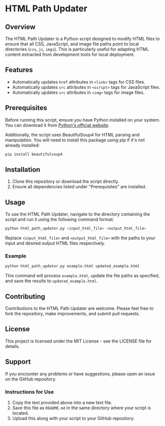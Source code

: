 # HTML Path Updater

## Overview
The HTML Path Updater is a Python script designed to modify HTML files to ensure that all CSS, JavaScript, and image file paths point to local directories (`css`, `js`, `imgs`). This is particularly useful for adapting HTML content extracted from development tools for local deployment.

## Features
- Automatically updates `href` attributes in `<link>` tags for CSS files.
- Automatically updates `src` attributes in `<script>` tags for JavaScript files.
- Automatically updates `src` attributes in `<img>` tags for image files.

## Prerequisites
Before running this script, ensure you have Python installed on your system. You can download it from [Python's official website](https://www.python.org/).

Additionally, the script uses BeautifulSoup4 for HTML parsing and manipulation. You will need to install this package using pip if it's not already installed:

```bash
pip install beautifulsoup4
```

## Installation
1. Clone this repository or download the script directly.
2. Ensure all dependencies listed under "Prerequisites" are installed.

## Usage
To use the HTML Path Updater, navigate to the directory containing the script and run it using the following command format:

```bash
python html_path_updater.py <input_html_file> <output_html_file>
```

Replace `<input_html_file>` and `<output_html_file>` with the paths to your input and desired output HTML files respectively.

### Example
```bash
python html_path_updater.py example.html updated_example.html
```

This command will process `example.html`, update the file paths as specified, and save the results to `updated_example.html`.

## Contributing
Contributions to the HTML Path Updater are welcome. Please feel free to fork the repository, make improvements, and submit pull requests.

## License
This project is licensed under the MIT License - see the LICENSE file for details.

## Support
If you encounter any problems or have suggestions, please open an issue on the GitHub repository.


### **Instructions for Use**
1. Copy the text provided above into a new text file.
2. Save this file as `README.md` in the same directory where your script is located.
3. Upload this along with your script to your GitHub repository.
